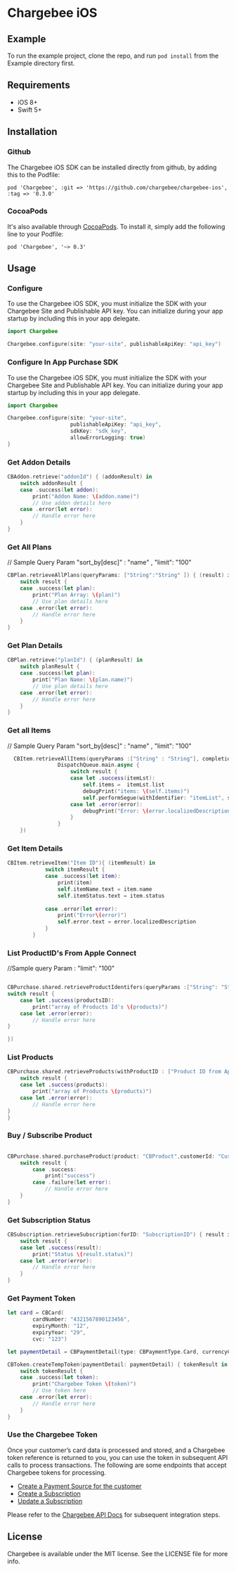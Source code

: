 # Chargebee iOS

## Example

To run the example project, clone the repo, and run `pod install` from the Example directory first.

## Requirements
- iOS 8+
- Swift 5+

## Installation

### Github
The Chargebee iOS SDK can be installed directly from github, by adding this to the Podfile:

    pod 'Chargebee', :git => 'https://github.com/chargebee/chargebee-ios', :tag => '0.3.0'

### CocoaPods

It's also available through [CocoaPods](https://cocoapods.org/pods/Chargebee). To install
it, simply add the following line to your Podfile:

    pod 'Chargebee', '~> 0.3'


## Usage

### Configure
To use the Chargebee iOS SDK, you must initialize the SDK with your Chargebee Site and Publishable API key. You can initialize during your app startup by including this in your app delegate.

```swift
import Chargebee

Chargebee.configure(site: "your-site", publishableApiKey: "api_key")

```


### Configure In App Purchase SDK
To use the Chargebee iOS SDK, you must initialize the SDK with your Chargebee Site and Publishable API key. You can initialize during your app startup by including this in your app delegate.

```swift
import Chargebee

Chargebee.configure(site: "your-site",
                    publishableApiKey: "api_key",
                    sdkKey: "sdk_key",
                    allowErrorLogging: true)
}

```




### Get Addon Details

```swift
CBAddon.retrieve("addonId") { (addonResult) in
    switch addonResult {
    case .success(let addon):
        print("Addon Name: \(addon.name)")
        // Use addon details here
    case .error(let error):
        // Handle error here
    }
}
```


### Get All Plans
// Sample Query Param "sort_by[desc]" : "name"  , "limit": "100"
```swift
CBPlan.retrieveAllPlans(queryParams: ["String":"String" ]) { (result) in
    switch result {
    case .success(let plan):
        print("Plan Array: \(plan)")
        // Use plan details here
    case .error(let error):
        // Handle error here
    }
}
```
### Get Plan Details

```swift
CBPlan.retrieve("planId") { (planResult) in
    switch planResult {
    case .success(let plan):
        print("Plan Name: \(plan.name)")
        // Use plan details here
    case .error(let error):
        // Handle error here
    }
}
```

### Get all Items
// Sample Query Param "sort_by[desc]" : "name"  , "limit": "100"

```swift
  CBItem.retrieveAllItems(queryParams :["String" : "String"], completion:  { result in
                DispatchQueue.main.async {
                    switch result {
                    case let .success(itemLst):
                        self.items =  itemLst.list
                        debugPrint("items: \(self.items)")
                        self.performSegue(withIdentifier: "itemList", sender: self)
                    case let .error(error):
                        debugPrint("Error: \(error.localizedDescription)")
                    }
                }
    })

```

### Get Item Details

```swift
CBItem.retrieveItem("Item ID"){ (itemResult) in
            switch itemResult {
            case .success(let item):
                print(item)
                self.itemName.text = item.name
                self.itemStatus.text = item.status
                
            case .error(let error):
                print("Error\(error)")
                self.error.text = error.localizedDescription
            }
        }
```

### List ProductID's From Apple Connect
//Sample query Param : "limit": "100"

```swift

CBPurchase.shared.retrieveProductIdentifers(queryParams :["String": "String"], completion:  { result in
switch result {
    case let .success(productsID):
        print("array of Products Id's \(products)")
    case let .error(error):
        // Handle error here
}

})

```

### List Products 
```swift
CBPurchase.shared.retrieveProducts(withProductID : ["Product ID from Apple"],completion: { result in
    switch result {
    case let .success(products):
        print("array of Products \(products)")
    case let .error(error):
        // Handle error here
}
}


```

### Buy / Subscribe  Product
```swift

CBPurchase.shared.purchaseProduct(product: "CBProduct",customerId: "CustomerID") { result in
    switch result {
        case .success:
            print("success")
        case .failure(let error):
            // Handle error here
    }
}

```

### Get Subscription Status
```swift
CBSubscription.retrieveSubscription(forID: "SubscriptionID") { result in
    switch result {
    case let .success(result):
        print("Status \(result.status)")
    case let .error(error):
        // Handle error here
    }
}
```



### Get Payment Token
```swift
let card = CBCard(
        cardNumber: "4321567890123456",
        expiryMonth: "12",
        expiryYear: "29",
        cvc: "123")

let paymentDetail = CBPaymentDetail(type: CBPaymentType.Card, currencyCode: "USD", card: card)

CBToken.createTempToken(paymentDetail: paymentDetail) { tokenResult in
    switch tokenResult {
    case .success(let token):
        print("Chargebee Token \(token)")
        // Use token here
    case .error(let error):
        // Handle error here
    }
}
```
### Use the Chargebee Token

Once your customer’s card data is processed and stored, and a Chargebee token reference is returned to you, you can use the token in subsequent API calls to process transactions. The following are some endpoints that accept Chargebee tokens for processing.

- [Create a Payment Source for the customer](https://apidocs.chargebee.com/docs/api/payment_sources#create_using_chargebee_token)
- [Create a Subscription](https://apidocs.chargebee.com/docs/api/subscriptions#create_a_subscription)
- [Update a Subscription](https://apidocs.chargebee.com/docs/api/subscriptions#update_a_subscription)

Please refer to the [Chargebee API Docs](https://apidocs.chargebee.com/docs/api) for subsequent integration steps.



## License

Chargebee is available under the MIT license. See the LICENSE file for more info.
